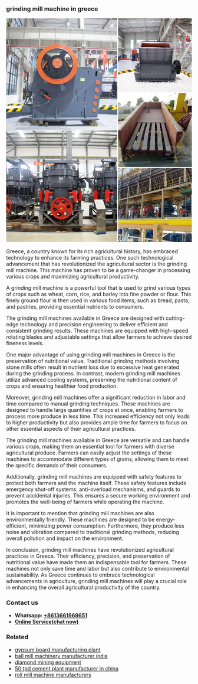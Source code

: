 <h3>grinding mill machine in greece</h3><img src='1706768223.jpg' alt=''><p>Greece, a country known for its rich agricultural history, has embraced technology to enhance its farming practices. One such technological advancement that has revolutionized the agricultural sector is the grinding mill machine. This machine has proven to be a game-changer in processing various crops and maximizing agricultural productivity.</p><p>A grinding mill machine is a powerful tool that is used to grind various types of crops such as wheat, corn, rice, and barley into fine powder or flour. This finely ground flour is then used in various food items, such as bread, pasta, and pastries, providing essential nutrients to consumers.</p><p>The grinding mill machines available in Greece are designed with cutting-edge technology and precision engineering to deliver efficient and consistent grinding results. These machines are equipped with high-speed rotating blades and adjustable settings that allow farmers to achieve desired fineness levels.</p><p>One major advantage of using grinding mill machines in Greece is the preservation of nutritional value. Traditional grinding methods involving stone mills often result in nutrient loss due to excessive heat generated during the grinding process. In contrast, modern grinding mill machines utilize advanced cooling systems, preserving the nutritional content of crops and ensuring healthier food production.</p><p>Moreover, grinding mill machines offer a significant reduction in labor and time compared to manual grinding techniques. These machines are designed to handle large quantities of crops at once, enabling farmers to process more produce in less time. This increased efficiency not only leads to higher productivity but also provides ample time for farmers to focus on other essential aspects of their agricultural practices.</p><p>The grinding mill machines available in Greece are versatile and can handle various crops, making them an essential tool for farmers with diverse agricultural produce. Farmers can easily adjust the settings of these machines to accommodate different types of grains, allowing them to meet the specific demands of their consumers.</p><p>Additionally, grinding mill machines are equipped with safety features to protect both farmers and the machine itself. These safety features include emergency shut-off systems, anti-overload mechanisms, and guards to prevent accidental injuries. This ensures a secure working environment and promotes the well-being of farmers while operating the machine.</p><p>It is important to mention that grinding mill machines are also environmentally friendly. These machines are designed to be energy-efficient, minimizing power consumption. Furthermore, they produce less noise and vibration compared to traditional grinding methods, reducing overall pollution and impact on the environment.</p><p>In conclusion, grinding mill machines have revolutionized agricultural practices in Greece. Their efficiency, precision, and preservation of nutritional value have made them an indispensable tool for farmers. These machines not only save time and labor but also contribute to environmental sustainability. As Greece continues to embrace technological advancements in agriculture, grinding mill machines will play a crucial role in enhancing the overall agricultural productivity of the country.</p><h3>Contact us</h3><ul><li><strong>Whatsapp:&nbsp;<a href="https://wa.me/8613661969651">+8613661969651</a></strong></li><li><a href="https://swt.shibang-china.com/?git&amp;zhl&amp;grinding mill machine in greece"><strong>Online Service(chat now)</strong></a></li></ul><h3>Related</h3><ul><li><a href='gypsum board manufacturing plant.md'>gypsum board manufacturing plant</a></li><li><a href='ball mill machinery manufacturer india.md'>ball mill machinery manufacturer india</a></li><li><a href='diamond mining equipment.md'>diamond mining equipment</a></li><li><a href='50 tpd cement plant manufacturer in china.md'>50 tpd cement plant manufacturer in china</a></li><li><a href='roll mill machine manufacturers.md'>roll mill machine manufacturers</a></li></ul>